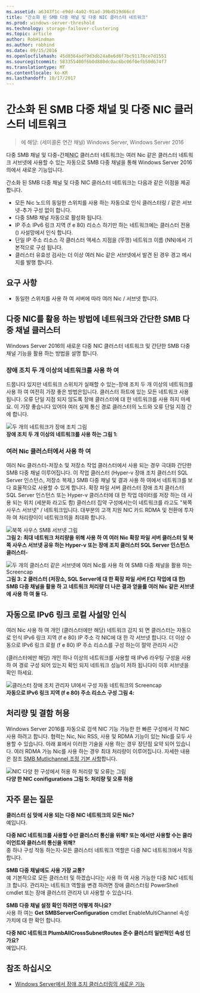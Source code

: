```yaml
---
ms.assetid: a6343f1c-e9dd-4a02-91ad-39bd519d66cd
title: "간소화 된 SMB 다중 채널 및 다중 NIC 클러스터 네트워크"
ms.prod: windows-server-threshold
ms.technology: storage-failover-clustering
ms.topic: article
author: RobHindman
ms.author: robhind
ms.date: 09/15/2016
ms.openlocfilehash: 45d8364adf9d3db24a8e6d8f7bc91178ce7d1551
ms.sourcegitcommit: 583355400f6b0d880dc0ac6bc06f0efb50d674f7
ms.translationtype: MT
ms.contentlocale: ko-KR
ms.lasthandoff: 10/17/2017
---
```

# <a name="simplified-smb-multichannel-and-multi-nic-cluster-networks"></a>간소화 된 SMB 다중 채널 및 다중 NIC 클러스터 네트워크

> 에 해당: (세미콜론 연간 채널) Windows Server, Windows Server 2016

다중 SMB 채널 및 다중-간체<abbr title="네트워크 인터페이스 카드">NIC</abbr> 클러스터 네트워크는 여러 Nic 같은 클러스터 네트워크 서브넷에 사용할 수 있는 자동으로 SMB 다중 채널을 통해 Windows Server 2016의에서 새로운 기능입니다.  

간소화 된 SMB 다중 채널 및 다중 NIC 클러스터 네트워크는 다음과 같은 이점을 제공 합니다.  
- 모든 Nic 노드의 동일한 스위치를 사용 하는 자동으로 인식 클러스터링 / 같은 서브넷-추가 구성 없이 합니다.  
- 다중 SMB 채널 자동으로 활성화 됩니다.  
- IP 주소 IPv6 링크 지역 (f e 80) 리소스 하기만 하는 네트워크에는 클러스터 전용 () 사설망에서 인식 합니다.  
- 단일 IP 주소 리소스 각 클러스터 액세스 지점을 (뚜껑) 네트워크 이름 (NN)에서 기본적으로 구성 됩니다.  
- 클러스터 유효성 검사는 더 이상 여러 Nic 같은 서브넷에서 발견 된 경우 경고 메시지를 발행 합니다.  

## <a name="requirements"></a>요구 사항  
-   동일한 스위치를 사용 하 여 서버에 따라 여러 Nic / 서브넷 합니다.  

## <a name="how-to-take-advantage-of-multi-nic-clusters-networks-and-simplified-smb-multichannel"></a>다중 NIC를 활용 하는 방법에 네트워크와 간단한 SMB 다중 채널 클러스터  
Windows Server 2016의 새로운 다중 NIC 클러스터 네트워크 및 간단한 SMB 다중 채널 기능을 활용 하는 방법을 설명 합니다.  

### <a name="use-at-least-two-networks-for-failover-clustering"></a>장애 조치 두 개 이상의 네트워크를 사용 하 여   
드뭅니다 있지만 네트워크 스위치가 실패할 수 있는-장애 조치 두 개 이상의 네트워크를 사용 하 여 여전히 가장 좋은 방법은입니다. 클러스터 하트에 있는 모든 네트워크 사용 됩니다. 오류 단일 지점 되지 않도록 장애 클러스터에 대 한 네트워크를 사용 하지 마세요. 이 가장 좋습니다 있어야 여러 실제 통신 경로 클러스터의 노드와 오류 단일 지점 간에 합니다.  

![두 개의 네트워크가 장애 조치 그림](media/Simplified-SMB-Multichannel-and-Multi-NIC-Cluster-Networks/Clustering_MulitNIC_Fig1.png)  
**장애 조치 두 개 이상의 네트워크를 사용 하는 그림 1:**  

### <a name="use-multiple-nics-across-clusters"></a>여러 Nic 클러스터에서 사용 하 여  

여러 Nic 클러스터-저장소 및 저장소 작업 클러스터에서 사용 되는 경우 극대화 간단한 SMB 다중 채널 이루어집니다. 이 작업 클러스터 (Hyper-v 장애 조치 클러스터 SQL Server 인스턴스, 저장소 복제,) SMB 다중 채널 및 결과 사용 하 여에서 네트워크를 보다 효율적으로 사용할 수 있게 합니다. 확장 파일 서버 클러스터 장애 조치 클러스터 SQL Server 인스턴스 또는 Hyper-v 클러스터에 대 한 작업 데이터를 저장 하는 데 사용 되는 위치 (세분화 라고도 함) 클러스터 집약 구성에서는이 네트워크를 라고도 "북쪽 사우스 서브넷" / 네트워크입니다. 대부분의 고객 지원 NIC 카드 RDMA 및 전환에 투자 하 여 처리량이이 네트워크의을 최대화 합니다.  

![북쪽 사우스 SMB 서브넷 그림](media/Simplified-SMB-Multichannel-and-Multi-NIC-Cluster-Networks/Clustering_MulitNIC_Fig2.png)  
**그림 2: 최대 네트워크 처리량을 위해 사용 하 여 여러 Nic 확장 파일 서버 클러스터 및 북쪽 사우스 서브넷 공유 하는 Hyper-v 또는 장애 조치 클러스터 SQL Server 인스턴스 클러스터-**  

![두 개의 클러스터 같은 서브넷에 여러 Nic를 사용 하 여 SMB 다중 채널을 활용 하는 Screencap](media/Simplified-SMB-Multichannel-and-Multi-NIC-Cluster-Networks/Clustering_MulitNIC_Fig3.png)  
**그림 3: 2 클러스터 (저장소, SQL Server에 대 한 확장 파일 서버 <abbr title="장애 클러스터링 인스턴스">FCI</abbr> 작업에 대 한) SMB 다중 채널을 활용 하 고 네트워크 처리량 더 나은 결과 얻을를 여러 Nic 같은 서브넷에 사용 하 여 둘 다.** 

## <a name="automatic-recognition-of-ipv6-link-local-private-networks"></a>자동으로 IPv6 링크 로컬 사설망 인식  
여러 Nic 사용 하 여 개인 (클러스터에만 해당) 네트워크 감지 되 면 클러스터는 자동으로 인식 IPv6 링크 지역 (f e 80) IP 주소 각 NIC에 대 한 각 서브넷 합니다. 더 이상 수동으로 IPv6 링크 로컬 (f e 80) IP 주소 리소스를 구성 하는이 절약 관리자 시간  

(클러스터에만 해당) 개인 하나 이상의 네트워크를 사용할 때 IPv6 라우팅 구성을 사용 하 여 경로 구성 되어 있는지 확인 되지 네트워크 성능이 저하 됩니다이 이후 서브넷을 확인 하세요.  

![클러스터 장애 조치 관리자 UI에서 구성 자동 네트워크의 Screencap](media/Simplified-SMB-Multichannel-and-Multi-NIC-Cluster-Networks/Clustering_MulitNIC_Fig4.png)  
**자동으로 IPv6 링크 지역 (f e 80) 주소 리소스 구성 그림 4:**  

## <a name="throughput-and-fault-tolerance"></a>처리량 및 결함 허용  
Windows Server 2016를 자동으로 검색 NIC 기능 가능한 한 빠른 구성에서 각 NIC 사용 하려고 합니다. 협력는 Nic, Nic RSS, 사용 및 RDMA 기능이 있는 Nic를 모두 사용할 수 있습니다. 아래 표에서 이러한 기술을 사용 하는 경우 장단점 요약 되어 있습니다. 여러 RDMA 가능 Nic를 사용 하는 경우 최대 처리량이 이루어집니다. 자세한 내용은 참조 [SMB Mutlichannel 조정 기본 사항](https://blogs.technet.microsoft.com/josebda/2012/06/28/the-basics-of-smb-multichannel-a-feature-of-windows-server-2012-and-smb-3-0/)합니다.

![NIC 다양 한 구성에서 허용 하 처리량 및 오류는 그림](media/Simplified-SMB-Multichannel-and-Multi-NIC-Cluster-Networks/Clustering_MulitNIC_Fig5.png)  
**다양 한 NIC conifigurations 그림 5: 처리량 및 오류 허용**   

## <a name="frequently-asked-questions"></a>자주 묻는 질문  
**클러스터 심 맞에 사용 되는 다중 NIC 네트워크의 모든 Nic?**  
    예입니다.  

**다중 NIC 네트워크를 사용할 수만 클러스터 통신을 위해? 또는 에서만 사용할 수는 클라이언트와 클러스터 통신을 위해?**  
    중 하나 구성 작동 하는지-모든 클러스터 네트워크 역할은 다중 NIC 네트워크에서 작동 합니다.  

**SMB 다중 채널에도 사용 가장 교통?**  
    예 기본적으로 모든 클러스터 및 하겠습니다는 사용 하 여 사용 가능한 다중 NIC 네트워크 합니다. 관리자는 네트워크 역할을 변경 하려면 장애 클러스터링 PowerShell cmdlet 또는 장애 클러스터 관리자 UI 사용할 수 있습니다.  

**SMB 다중 채널 설정 확인 하려면 어떻게 하나요?**  
    사용 하 여는 **Get SMBServerConfiguration** cmdlet EnableMultiChannel 속성 가치에 대 한 확인 합니다.  

**다중 NIC 네트워크 PlumbAllCrossSubnetRoutes 준수 클러스터 일반적인 속성 인가요?**  
     예입니다.  

## <a name="see-also"></a>참조 하십시오  
- [Windows Server에서 장애 조치 클러스터링의 새로운 기능](whats-new-in-failover-clustering.md)  
